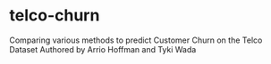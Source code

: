 # telco-churn
Comparing various methods to predict Customer Churn on the Telco Dataset
Authored by Arrio Hoffman and Tyki Wada
